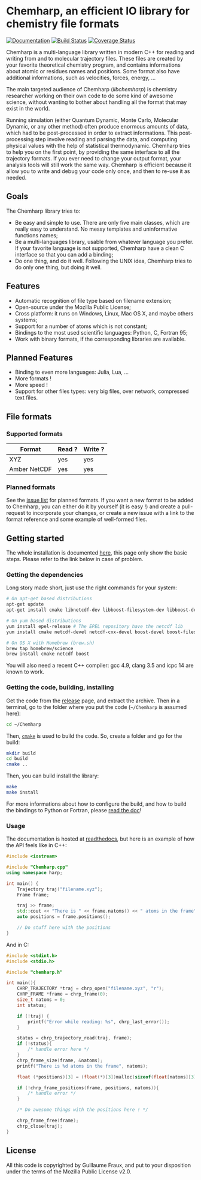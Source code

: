 # Chemharp, an efficient IO library for chemistry file formats


[![Documentation](https://readthedocs.org/projects/chemharp/badge/?version=latest)](http://chemharp.readthedocs.org)
[![Build Status](https://travis-ci.org/Luthaf/Chemharp.svg)](https://travis-ci.org/Luthaf/Chemharp/)
[![Coverage Status](https://coveralls.io/repos/Luthaf/Chemharp/badge.svg)](https://coveralls.io/r/Luthaf/Chemharp)

Chemharp is a multi-language library written in modern C++ for reading and writing
from and to molecular trajectory files. These files are created by your favorite
theoretical chemistry program, and contains informations about atomic or residues
names and positions. Some format also have additional informations, such as
velocities, forces, energy, …

The main targeted audience of Chemharp (*libchemharp*) is chemistry researcher
working on their own code to do some kind of awesome science, without wanting to
bother about handling all the format that may exist in the world.

Running simulation (either Quantum Dynamic, Monte Carlo, Molecular Dynamic, or
any other method) often produce enormous amounts of data, which had to be
post-processed in order to extract informations. This post-processing step involve
reading and parsing the data, and computing physical values with the help of
statistical thermodynamic. Chemharp tries to help you on the first point, by providing
the same interface to all the trajectory formats. If you ever need to change your
output format, your analysis tools will still work the same way. Chemharp is
efficient because it allow you to write and debug your code only once, and then
to re-use it as needed.

## Goals

The Chemharp library tries to:

 - Be easy and simple to use. There are only five main classes, which are really
   easy to understand. No messy templates and uninformative functions names;
 - Be a multi-languages library, usable from whatever language you prefer. If your
   favorite language is not supported, Chemharp have a clean C interface so that you
   can add a binding;
 - Do one thing, and do it well. Following the UNIX idea, Chemharp tries to do
   only one thing, but doing it well.

## Features

 - Automatic recognition of file type based on filename extension;
 - Open-source under the Mozilla Public License;
 - Cross platform: it runs on Windows, Linux, Mac OS X, and maybe others systems;
 - Support for a number of atoms which is not constant;
 - Bindings to the most used scientific languages:  Python, C, Fortran 95;
 - Work with binary formats, if the corresponding libraries are available.

## Planned Features

 - Binding to even more languages: Julia, Lua, …
 - More formats !
 - More speed !
 - Support for other files types: very big files, over network, compressed text files.

## File formats

### Supported formats

| Format        | Read ? | Write ? |
| ------------- | ------ | ------- |
| XYZ           | yes    |  yes    |
| Amber NetCDF  | yes    |  yes    |

### Planned formats

See the [issue list](https://github.com/Luthaf/Chemharp/labels/New%20Format) for
planned formats. If you want a new format to be added to Chemharp, you can either
do it by yourself (it is easy !) and create a pull-request to incorporate your
changes, or create a new issue with a link to the format reference and some
example of well-formed files.

## Getting started

The whole installation is documented [here](http://chemharp.readthedocs.org/en/latest/installation.html), this page only
show the basic steps. Please refer to the link below in case of problem.

### Getting the dependencies

Long story made short, just use the right commands for your system:

```bash
# On apt-get based distributions
apt-get update
apt-get install cmake libnetcdf-dev libboost-filesystem-dev libboost-dev

# On yum based distributions
yum install epel-release # The EPEL repository have the netcdf lib
yum install cmake netcdf-devel netcdf-cxx-devel boost-devel boost-filesystem

# On OS X with Homebrew (brew.sh)
brew tap homebrew/science
brew install cmake netcdf boost
```

You will also need a recent C++ compiler: gcc 4.9, clang 3.5 and icpc 14 are
known to work.

### Getting the code, building, installing

Get the code from the [release](https://github.com/Luthaf/Chemharp/releases) page,
and extract the archive. Then in a terminal, go to the folder where you put the
code (`~/Chemharp` is assumed here):
```bash
cd ~/Chemharp
```

Then, [`cmake`](http://cmake.org/) is used to build the code. So, create a folder
and go for the build:
```bash
mkdir build
cd build
cmake ..
```

Then, you can build install the library:
```bash
make
make install
```

For more informations about how to configure the build, and how to build the
bindings to Python or Fortran, please [read the doc](http://chemharp.readthedocs.org/en/latest/installation.html)!

### Usage

The documentation is hosted at [readthedocs](http://chemharp.readthedocs.org), but here is an example of how the API feels like in C++:
```cpp
#include <iostream>

#include "Chemharp.cpp"
using namespace harp;

int main() {
    Trajectory traj("filename.xyz");
    Frame frame;

    traj >> frame;
    std::cout << "There is " << frame.natoms() << " atoms in the frame" << std::endl;
    auto positions = frame.positions();

    // Do stuff here with the positions
}
```

And in C:
```c
#include <stdint.h>
#include <stdio.h>

#include "chemharp.h"

int main(){
    CHRP_TRAJECTORY *traj = chrp_open("filename.xyz", "r");
    CHRP_FRAME *frame = chrp_frame(0);
    size_t natoms = 0;
    int status;

    if (!traj) {
        printf("Error while reading: %s", chrp_last_error());
    }

    status = chrp_trajectory_read(traj, frame);
    if (!status){
        /* handle error here */
    }
    chrp_frame_size(frame, &natoms);
    printf("There is %d atoms in the frame", natoms);

    float (*positions)[3] = (float(*)[3])malloc(sizeof(float[natoms][3]));

    if (!chrp_frame_positions(frame, positions, natoms)){
        /* handle error */
    }

    /* Do awesome things with the positions here ! */

    chrp_frame_free(frame);
    chrp_close(traj);
}
```

## License

All this code is copyrighted by Guillaume Fraux, and put to your disposition
under the terms of the Mozilla Public License v2.0.

